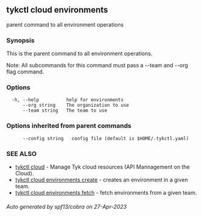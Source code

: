 ## tykctl cloud environments

parent command to all environment operations

### Synopsis

This is the parent command to all environment operations.

   Note: All subcommands for this command must pass a --team  and --org flag command.
  


### Options

```
  -h, --help          help for environments
      --org string    The organization to use
      --team string   The team to use
```

### Options inherited from parent commands

```
      --config string   config file (default is $HOME/.tykctl.yaml)
```

### SEE ALSO

* [tykctl cloud](tykctl_cloud.md)	 - Manage Tyk cloud resources (API Mannagement on the Cloud).
* [tykctl cloud environments create](tykctl_cloud_environments_create.md)	 - creates an environment in a given team.
* [tykctl cloud environments fetch](tykctl_cloud_environments_fetch.md)	 - fetch environments from a given team.

###### Auto generated by spf13/cobra on 27-Apr-2023
